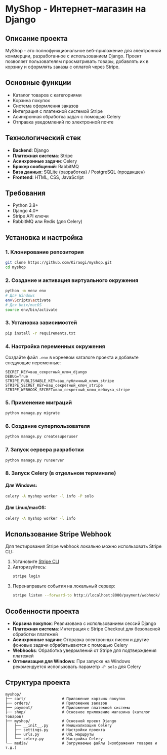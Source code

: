 # MyShop - Интернет-магазин на Django

## Описание проекта
MyShop - это полнофункциональное веб-приложение для электронной коммерции, разработанное с использованием Django. Проект позволяет пользователям просматривать товары, добавлять их в корзину и оформлять заказы с оплатой через Stripe.

## Основные функции
- Каталог товаров с категориями
- Корзина покупок
- Система оформления заказов
- Интеграция с платежной системой Stripe
- Асинхронная обработка задач с помощью Celery
- Отправка уведомлений по электронной почте

## Технологический стек
- **Backend**: Django
- **Платежная система**: Stripe
- **Асинхронные задачи**: Celery
- **Брокер сообщений**: RabbitMQ
- **База данных**: SQLite (разработка) / PostgreSQL (продакшен)
- **Frontend**: HTML, CSS, JavaScript

## Требования
- Python 3.8+
- Django 4.0+
- Stripe API ключи
- RabbitMQ или Redis (для Celery)

## Установка и настройка

### 1. Клонирование репозитория
```bash
git clone https://github.com/Kiraogi/myshop.git
cd myshop
```

### 2. Создание и активация виртуального окружения
```bash
python -m venv env
# Для Windows
env\Scripts\activate
# Для Unix/macOS
source env/bin/activate
```

### 3. Установка зависимостей
```bash
pip install -r requirements.txt
```

### 4. Настройка переменных окружения
Создайте файл `.env` в корневом каталоге проекта и добавьте следующие переменные:
```
SECRET_KEY=ваш_секретный_ключ_django
DEBUG=True
STRIPE_PUBLISHABLE_KEY=ваш_публичный_ключ_stripe
STRIPE_SECRET_KEY=ваш_секретный_ключ_stripe
STRIPE_WEBHOOK_SECRET=ваш_секретный_ключ_вебхука_stripe
```

### 5. Применение миграций
```bash
python manage.py migrate
```

### 6. Создание суперпользователя
```bash
python manage.py createsuperuser
```

### 7. Запуск сервера разработки
```bash
python manage.py runserver
```

### 8. Запуск Celery (в отдельном терминале)
#### Для Windows:
```bash
celery -A myshop worker -l info -P solo
```

#### Для Linux/macOS:
```bash
celery -A myshop worker -l info
```

## Использование Stripe Webhook
Для тестирования Stripe webhook локально можно использовать Stripe CLI:

1. Установите [Stripe CLI](https://stripe.com/docs/stripe-cli)
2. Авторизуйтесь:
   ```bash
   stripe login
   ```
3. Перенаправьте события на локальный сервер:
   ```bash
   stripe listen --forward-to http://localhost:8000/payment/webhook/
   ```

## Особенности проекта
- **Корзина покупок**: Реализована с использованием сессий Django
- **Платежная система**: Интеграция с Stripe Checkout для безопасной обработки платежей
- **Асинхронные задачи**: Отправка электронных писем и другие фоновые задачи обрабатываются с помощью Celery
- **Webhooks**: Обработка уведомлений от Stripe для подтверждения платежей
- **Оптимизация для Windows**: При запуске на Windows рекомендуется использовать параметр `-P solo` для Celery

## Структура проекта
```
myshop/
├── cart/                # Приложение корзины покупок
├── orders/              # Приложение заказов
├── payment/             # Приложение платежной системы
├── shop/                # Основное приложение магазина (каталог товаров)
├── myshop/              # Основной проект Django
│   ├── __init__.py      # Инициализация Celery
│   ├── settings.py      # Настройки проекта
│   ├── urls.py          # URL маршруты
│   └── celery.py        # Настройка Celery
└── media/               # Загружаемые файлы (изображения товаров и т.д.)
```

